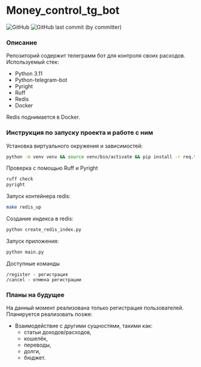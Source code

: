 # Money_control_tg_bot

![GitHub](https://img.shields.io/github/license/vital-yano/money_control_fastapi_backend) ![GitHub last commit (by committer)](https://img.shields.io/github/last-commit/vital-yano/money_control_tg_bot)

### Описание
Репозиторий содержит телеграмм бот для контроля своих расходов. 
Используемый стек:
- Python 3.11
- Python-telegram-bot
- Pyright
- Ruff
- Redis
- Docker

Redis поднимается в Docker.

### Инструкция по запуску проекта и работе с ним

Установка виртуального окружения и зависимостей:
```bash
python -m venv venv && source venv/bin/activate && pip install -r req.txt
```

Проверка с помощью Ruff и Pyright

```bash
ruff check
pyright
```

Запуск контейнера redis:
```bash
make redis_up
```

Создание индекса в redis:
```bash
python create_redis_index.py
```


Запуск приложения:
```bash
python main.py
```

Доступные команды
```
/register - регистрация
/cancel - отмена регистрации
```

### Планы на будущее
На данный момент реализована только регистрация пользователей. Планируется реализовать позже:

- Взаимодействие с другими сущностями, такими как: 
	- статьи доходов/расходов, 
	- кошелёк, 
	- переводы, 
	- долги, 
	- бюджет.
